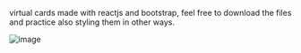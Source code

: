 virtual cards made with reactjs and bootstrap, feel free to download the files and practice also styling them in other ways.



![image](https://github.com/jolimadev/react-cards-bootstrap/assets/84105167/e01bd083-3544-404b-a395-ce5194c8a4cb)
